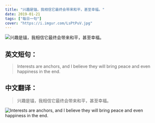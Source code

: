```yaml
---
title: "兴趣是锚，我相信它最终会带来和平，甚至幸福。"
date: 2019-01-21
tags: ["每日一句"]
cover: "https://i.imgur.com/LsPtPuV.jpg"
---
```


![兴趣是锚，我相信它最终会带来和平，甚至幸福。](https://i.imgur.com/u40oEFR.jpg)

## 英文短句：
> Interests are anchors, and I believe they will bring peace and even happiness in the end.

<!--more-->

## 中文翻译：
> 兴趣是锚，我相信它最终会带来和平，甚至幸福。

![Interests are anchors, and I believe they will bring peace and even happiness in the end.](https://i.imgur.com/0cejtbC.jpg)

